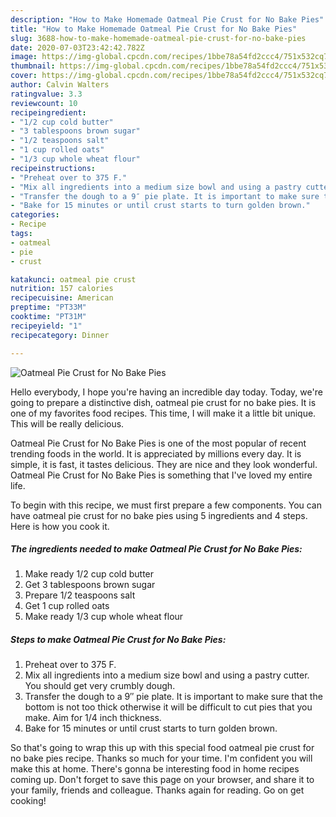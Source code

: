```yaml
---
description: "How to Make Homemade Oatmeal Pie Crust for No Bake Pies"
title: "How to Make Homemade Oatmeal Pie Crust for No Bake Pies"
slug: 3688-how-to-make-homemade-oatmeal-pie-crust-for-no-bake-pies
date: 2020-07-03T23:42:42.782Z
image: https://img-global.cpcdn.com/recipes/1bbe78a54fd2ccc4/751x532cq70/oatmeal-pie-crust-for-no-bake-pies-recipe-main-photo.jpg
thumbnail: https://img-global.cpcdn.com/recipes/1bbe78a54fd2ccc4/751x532cq70/oatmeal-pie-crust-for-no-bake-pies-recipe-main-photo.jpg
cover: https://img-global.cpcdn.com/recipes/1bbe78a54fd2ccc4/751x532cq70/oatmeal-pie-crust-for-no-bake-pies-recipe-main-photo.jpg
author: Calvin Walters
ratingvalue: 3.3
reviewcount: 10
recipeingredient:
- "1/2 cup cold butter"
- "3 tablespoons brown sugar"
- "1/2 teaspoons salt"
- "1 cup rolled oats"
- "1/3 cup whole wheat flour"
recipeinstructions:
- "Preheat over to 375 F."
- "Mix all ingredients into a medium size bowl and using a pastry cutter. You should get very crumbly dough."
- "Transfer the dough to a 9″ pie plate. It is important to make sure that the bottom is not too thick otherwise it will be difficult to cut pies that you make. Aim for 1/4 inch thickness."
- "Bake for 15 minutes or until crust starts to turn golden brown."
categories:
- Recipe
tags:
- oatmeal
- pie
- crust

katakunci: oatmeal pie crust 
nutrition: 157 calories
recipecuisine: American
preptime: "PT33M"
cooktime: "PT31M"
recipeyield: "1"
recipecategory: Dinner

---
```



![Oatmeal Pie Crust for No Bake Pies](https://img-global.cpcdn.com/recipes/1bbe78a54fd2ccc4/751x532cq70/oatmeal-pie-crust-for-no-bake-pies-recipe-main-photo.jpg)

Hello everybody, I hope you're having an incredible day today. Today, we're going to prepare a distinctive dish, oatmeal pie crust for no bake pies. It is one of my favorites food recipes. This time, I will make it a little bit unique. This will be really delicious.



Oatmeal Pie Crust for No Bake Pies is one of the most popular of recent trending foods in the world. It is appreciated by millions every day. It is simple, it is fast, it tastes delicious. They are nice and they look wonderful. Oatmeal Pie Crust for No Bake Pies is something that I've loved my entire life.


To begin with this recipe, we must first prepare a few components. You can have oatmeal pie crust for no bake pies using 5 ingredients and 4 steps. Here is how you cook it.

<!--inarticleads1-->

##### The ingredients needed to make Oatmeal Pie Crust for No Bake Pies:

1. Make ready 1/2 cup cold butter
1. Get 3 tablespoons brown sugar
1. Prepare 1/2 teaspoons salt
1. Get 1 cup rolled oats
1. Make ready 1/3 cup whole wheat flour




<!--inarticleads2-->

##### Steps to make Oatmeal Pie Crust for No Bake Pies:

1. Preheat over to 375 F.
1. Mix all ingredients into a medium size bowl and using a pastry cutter. You should get very crumbly dough.
1. Transfer the dough to a 9″ pie plate. It is important to make sure that the bottom is not too thick otherwise it will be difficult to cut pies that you make. Aim for 1/4 inch thickness.
1. Bake for 15 minutes or until crust starts to turn golden brown.




So that's going to wrap this up with this special food oatmeal pie crust for no bake pies recipe. Thanks so much for your time. I'm confident you will make this at home. There's gonna be interesting food in home recipes coming up. Don't forget to save this page on your browser, and share it to your family, friends and colleague. Thanks again for reading. Go on get cooking!
